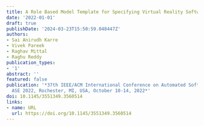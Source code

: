 ```yaml
---
title: A Role Based Model Template for Specifying Virtual Reality Software
date: '2022-01-01'
draft: true
publishDate: '2024-03-23T15:50:59.048447Z'
authors:
- Sai Anirudh Karre
- Vivek Pareek
- Raghav Mittal
- Raghu Reddy
publication_types:
- '1'
abstract: ''
featured: false
publication: '*37th IEEE/ACM International Conference on Automated Software Engineering,
  ASE 2022, Rochester, MI, USA, October 10-14, 2022*'
doi: 10.1145/3551349.3560514
links:
- name: URL
  url: https://doi.org/10.1145/3551349.3560514
---
```


